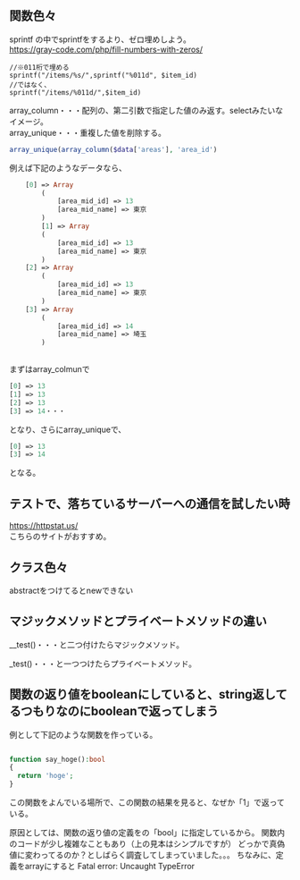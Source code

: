 ## 関数色々
sprintf の中でsprintfをするより、ゼロ埋めしよう。<br>
https://gray-code.com/php/fill-numbers-with-zeros/

```
//※011桁で埋める
sprintf("/items/%s/",sprintf("%011d", $item_id)
//ではなく、
sprintf("/items/%011d/",$item_id)
```

array_column・・・配列の、第二引数で指定した値のみ返す。selectみたいなイメージ。<br>
array_unique・・・重複した値を削除する。
```php
array_unique(array_column($data['areas'], 'area_id')
```

例えば下記のようなデータなら、

```php
	[0] => Array
        (
            [area_mid_id] => 13
            [area_mid_name] => 東京
        )
        [1] => Array
        (
            [area_mid_id] => 13
            [area_mid_name] => 東京
		)
	[2] => Array
        (
            [area_mid_id] => 13
            [area_mid_name] => 東京
		)
	[3] => Array
        (
            [area_mid_id] => 14
            [area_mid_name] => 埼玉
		)
  
```
まずはarray_colmunで
```php
[0] => 13
[1] => 13
[2] => 13
[3] => 14・・・
```

となり、さらにarray_uniqueで、
```php
[0] => 13
[3] => 14
```
となる。



## テストで、落ちているサーバーへの通信を試したい時

https://httpstat.us/
<br/>
こちらのサイトがおすすめ。

## クラス色々
abstractをつけてるとnewできない<br>

## マジックメソッドとプライベートメソッドの違い

__test()・・・と二つ付けたらマジックメソッド。

_test()・・・と一つつけたらプライベートメソッド。

## 関数の返り値をbooleanにしていると、string返してるつもりなのにbooleanで返ってしまう

例として下記のような関数を作っている。

```php

function say_hoge():bool
{
  return 'hoge';
}

```

この関数をよんでいる場所で、この関数の結果を見ると、なぜか「1」で返っている。

原因としては、関数の返り値の定義をの「bool」に指定しているから。
関数内のコードが少し複雑なこともあり（上の見本はシンプルですが）
どっかで真偽値に変わってるのか？としばらく調査してしまっていました。。。
ちなみに、定義をarrayにすると Fatal error: Uncaught TypeError
